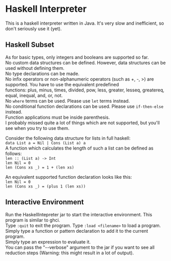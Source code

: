 # Haskell Interpreter

This is a haskell interpreter written in Java. It's very slow and inefficient, so don't seriously use it (yet).

## Haskell Subset

As for basic types, only integers and booleans are supported so far.  
No custom data structures can be defined. However, data structures can be used without defining them.  
No type declarations can be made.  
No infix operators or non-alphanumeric operators (such as +, -, >) are supported. You have to use the equivalent predefined  
functions: plus, minus, times, divided, pow, less, greater, lesseq, greatereq, equal, inequal, and, or, not.  
No `where` terms can be used. Please use `let` terms instead.  
No conditional function declarations can be used. Please use `if-then-else` instead.  
Function applications must be inside parenthesis.  
I probably missed quite a lot of things which are not supported, but you'll see when you try to use them.  
  
Consider the following data structure for lists in full haskell:  
`data List a = Nil | Cons (List a) a`  
A function which calculates the length of such a list can be defined as follows:  
`len :: (List a) -> Int`  
`len Nil = 0`  
`len (Cons xs _) = 1 + (len xs)`  
  
An equivalent supported function declaration looks like this:  
`len Nil = 0`  
`len (Cons xs _) = (plus 1 (len xs))`  

## Interactive Environment
Run the HaskellIntepreter jar to start the interactive environment. This program is similar to ghci.  
Type `:quit` to exit the program. Type `:load <filename>` to load a program.  
Simply type a function or pattern declaration to add it to the current program.  
Simply type an expression to evaluate it.  
You can pass the "--verbose" argument to the jar if you want to see all reduction steps (Warning: this might result in a lot of output).  